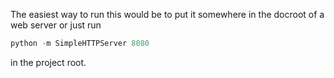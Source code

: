 
The easiest way to run this would be to put it somewhere in the docroot of a web server or just run
``` python
python -m SimpleHTTPServer 8080
```
in the project root.
